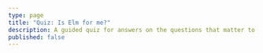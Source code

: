 ```yaml
---
type: page
title: "Quiz: Is Elm for me?"
description: A guided quiz for answers on the questions that matter to you.
published: false
---
```


<view module="Templates.QuizIsElmForMe" />

